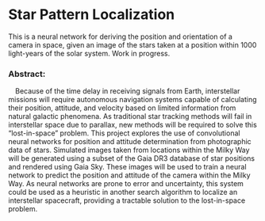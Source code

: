 # Star Pattern Localization

This is a neural network for deriving the position and orientation of a camera in space, given an image of the stars taken at a position within 1000 light-years of the solar system. Work in progress.

### Abstract:

&emsp;Because of the time delay in receiving signals from Earth, interstellar missions will
require autonomous navigation systems capable of calculating their position, attitude, and
velocity based on limited information from natural galactic phenomena. As traditional star
tracking methods will fail in interstellar space due to parallax, new methods will be required
to solve this “lost-in-space” problem. This project explores the use of convolutional neural
networks for position and attitude determination from photographic data of stars. Simulated
images taken from locations within the Milky Way will be generated using a subset of the
Gaia DR3 database of star positions and rendered using Gaia Sky. These images will be used
to train a neural network to predict the position and attitude of the camera within the Milky
Way. As neural networks are prone to error and uncertainty, this system could be used as a
heuristic in another search algorithm to localize an interstellar spacecraft, providing a
tractable solution to the lost-in-space problem.
